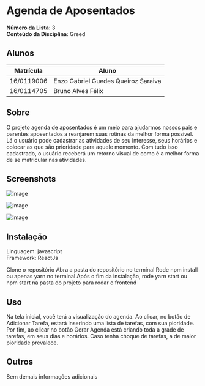 # Agenda de Aposentados

**Número da Lista**: 3<br>
**Conteúdo da Disciplina**: Greed<br>

## Alunos
|Matrícula | Aluno |
| -- | -- |
| 16/0119006 | Enzo Gabriel Guedes Queiroz Saraiva |
| 16/0114705  |  Bruno Alves Félix |

## Sobre 
O projeto agenda de aposentados é um meio para ajudarmos nossos pais e parentes aposentados a reanjarem suas rotinas da melhor forma possível. Lá o usuário pode cadastrar as atividades de seu interesse, seus horários e colocar as que são prioridade para aquele momento. Com tudo isso cadastrado, o usuário receberá um retorno visual de como é a melhor forma de se matricular nas atividades.

## Screenshots
![image](https://user-images.githubusercontent.com/38733364/180945860-4e0af917-18c5-4488-b4f8-e4f7053f31af.png)

![image](https://user-images.githubusercontent.com/38733364/180946013-8aefbb33-e31b-420a-9f29-be5debab60ca.png)

![image](https://user-images.githubusercontent.com/38733364/180946055-cfbcec68-379f-44f0-a2e0-ff421a823bf7.png)


## Instalação 
Linguagem: javascript<br>
Framework: ReactJs

Clone o repositório
Abra a pasta do repositório no terminal
Rode npm install ou apenas yarn no terminal
Após o fim da instalação, rode yarn start ou npm start na pasta do projeto para rodar o frontend

## Uso 
Na tela inicial, você terá a visualização do agenda. Ao clicar, no botão de Adicionar Tarefa, estará inserindo uma lista de tarefas, com sua pioridade. Por fim, ao clicar no botão Gerar Agenda está criando toda a grade de tarefas, em seus dias e horários. Caso tenha choque de tarefas, a de maior pioridade prevalece.

## Outros 
Sem demais informações adicionais
